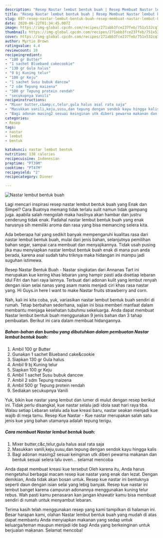 ```yaml
---
description: "Resep Nastar lembut bentuk buah | Resep Membuat Nastar lembut bentuk buah Yang Sedap"
title: "Resep Nastar lembut bentuk buah | Resep Membuat Nastar lembut bentuk buah Yang Sedap"
slug: 697-resep-nastar-lembut-bentuk-buah-resep-membuat-nastar-lembut-bentuk-buah-yang-sedap
date: 2020-06-22T01:34:45.007Z
image: https://img-global.cpcdn.com/recipes/271abb3fce237feb/751x532cq70/nastar-lembut-bentuk-buah-foto-resep-utama.jpg
thumbnail: https://img-global.cpcdn.com/recipes/271abb3fce237feb/751x532cq70/nastar-lembut-bentuk-buah-foto-resep-utama.jpg
cover: https://img-global.cpcdn.com/recipes/271abb3fce237feb/751x532cq70/nastar-lembut-bentuk-buah-foto-resep-utama.jpg
author: Myrtie Brown
ratingvalue: 4.4
reviewcount: 10
recipeingredient:
- "100 gr Butter"
- "1 sachet Blueband cakecookie"
- "130 gr Gula halus"
- "9 bj Kuning telur"
- "100 gr Keju"
- "1 sachet Susu bubuk dancow"
- "2 sdm Tepung maizena"
- "500 gr Tepung protein rendah"
- "secukupnya Vanili"
recipeinstructions:
- "Mixer butter,c&amp;c,telur,gula halus asal rata saja"
- "Masukkan vanili,keju,susu,dan tepung dengan sendok kayu hingga kalis"
- "Bagi adonan masing2 sesuai keinginan utk diberi pewarna makanan dan bentuk sesuai selera lalu oven... selamat mencoba"
categories:
- Resep
tags:
- nastar
- lembut
- bentuk

katakunci: nastar lembut bentuk 
nutrition: 138 calories
recipecuisine: Indonesian
preptime: "PT39M"
cooktime: "PT47M"
recipeyield: "2"
recipecategory: Dinner

---
```



![Nastar lembut bentuk buah](https://img-global.cpcdn.com/recipes/271abb3fce237feb/751x532cq70/nastar-lembut-bentuk-buah-foto-resep-utama.jpg)

Lagi mencari inspirasi resep nastar lembut bentuk buah yang Enak dan Simpel? Cara Buatnya memang tidak terlalu sulit namun tidak gampang juga. apabila salah mengolah maka hasilnya akan hambar dan justru cenderung tidak enak. Padahal nastar lembut bentuk buah yang enak harusnya sih memiliki aroma dan rasa yang bisa memancing selera kita.

Ada beberapa hal yang sedikit banyak mempengaruhi kualitas rasa dari nastar lembut bentuk buah, mulai dari jenis bahan, selanjutnya pemilihan bahan segar, sampai cara membuat dan menyajikannya. Tidak usah pusing jika mau menyiapkan nastar lembut bentuk buah enak di mana pun anda berada, karena asal sudah tahu triknya maka hidangan ini mampu jadi suguhan istimewa.

Resep Nastar Bentuk Buah - Nastar singkatan dari Annanas Tart ini merupakan kue kering khas lebaran yang hampir pasti ada disetiap lebaran Idul Fitri dan hari raya lainnya. Terbuat dari adonan kulit yang lembut renyah dengan isian selai nanas yang asam manis menjadi ciri khas rasa nastar yang. Hi Guys.in here I want to make Nastar fruits strawberry and corn.


Nah, kali ini kita coba, yuk, variasikan nastar lembut bentuk buah sendiri di rumah. Tetap berbahan sederhana, sajian ini bisa memberi manfaat dalam membantu menjaga kesehatan tubuhmu sekeluarga. Anda dapat membuat Nastar lembut bentuk buah menggunakan 9 jenis bahan dan 3 tahap pembuatan. Berikut ini cara dalam membuat hidangannya.

<!--inarticleads1-->

##### Bahan-bahan dan bumbu yang dibutuhkan dalam pembuatan Nastar lembut bentuk buah:

1. Ambil 100 gr Butter
1. Gunakan 1 sachet Blueband cake&amp;cookie
1. Siapkan 130 gr Gula halus
1. Ambil 9 bj Kuning telur
1. Siapkan 100 gr Keju
1. Ambil 1 sachet Susu bubuk dancow
1. Ambil 2 sdm Tepung maizena
1. Ambil 500 gr Tepung protein rendah
1. Sediakan secukupnya Vanili


Yuk, bikin kue nastar yang lembut dan lumer di mulut dengan resep berikut ini. Tidak perlu disangkal, kue nastar selalu jadi idola saat hari raya tiba. Walau setiap Lebaran selalu ada kue kreasi baru, nastar seakan menjadi kue wajib di meja tamu. Resep Kue Nastar - Kue nastar merupakan salah satu jenis kue yang bahan utamanya adalah tepung terigu. 

<!--inarticleads2-->

##### Cara membuat Nastar lembut bentuk buah:

1. Mixer butter,c&amp;c,telur,gula halus asal rata saja
1. Masukkan vanili,keju,susu,dan tepung dengan sendok kayu hingga kalis
1. Bagi adonan masing2 sesuai keinginan utk diberi pewarna makanan dan bentuk sesuai selera lalu oven... selamat mencoba


Anda dapat membuat kreasi kue tersebut Oleh karena itu, Anda harus mengetahui berbagai macam resep kue nastar yang enak dan lezat. Dengan demikian, Anda tidak akan bosan untuk. Resep kue nastar ini bentuknya seperti daun dengan isian selai yang lebig banyak. Resep kue nastar ini lembut banget karena campuran adonannya menggunakan kuning telur rebus. Wah pasti kamu penasaran kan jangan khawatir kamu bisa membuat sendiri di rumah untuk menyambut lebaran. 

Terima kasih telah menggunakan resep yang kami tampilkan di halaman ini. Besar harapan kami, olahan Nastar lembut bentuk buah yang mudah di atas dapat membantu Anda menyiapkan makanan yang sedap untuk keluarga/teman maupun menjadi ide bagi Anda yang berkeinginan untuk berjualan makanan. Selamat mencoba!
